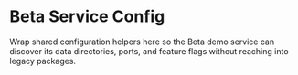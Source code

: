 # Beta Service Config

Wrap shared configuration helpers here so the Beta demo service can discover its data directories, ports, and feature flags without reaching into legacy packages.
